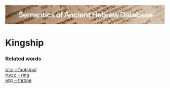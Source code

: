 <html><body><img id="banner" src="../../images/banners/banner.png" alt="banner" /></body></html>

# **Kingship**


### Related words
[הֲדֹם – footstool](../words/hadom.md)<br>[טַבַּעַת – ring](../words/tabba3at.md)<br>[כִּסֵּא – throne](../words/kisse2.md)<br>
